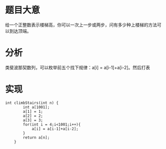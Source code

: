 # 题目大意
给一个正整数表示楼梯高，你可以一次上一步或两步，问有多少种上楼梯的方法可以到达顶端。

# 分析
类斐波那契数列，可以枚举前五个找下规律：a[i] = a[i-1]+a[i-2]。然后打表

# 实现
```
int climbStairs(int n) {
        int a[1001];
        a[1] = 1;
        a[2] = 2;
        a[3] = 3;
        for(int i = 4;i<1001;i++){
            a[i] = a[i-1]+a[i-2];
        }
        return a[n];
    }
```